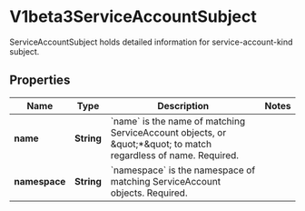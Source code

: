 

# V1beta3ServiceAccountSubject

ServiceAccountSubject holds detailed information for service-account-kind subject.

## Properties

| Name | Type | Description | Notes |
|------------ | ------------- | ------------- | -------------|
|**name** | **String** | &#x60;name&#x60; is the name of matching ServiceAccount objects, or \&quot;*\&quot; to match regardless of name. Required. |  |
|**namespace** | **String** | &#x60;namespace&#x60; is the namespace of matching ServiceAccount objects. Required. |  |



